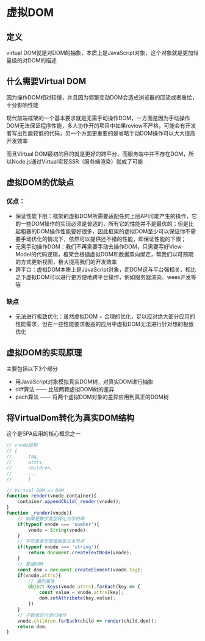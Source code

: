 # 虚拟DOM

## 定义

virtual DOM就是对DOM的抽象，本质上是JavaScript对象，这个对象就是更加轻量级的对DOM的描述

## 什么需要Virtual DOM

因为操作DOM相对较慢，并且因为频繁变动DOM会造成浏览器的回流或者重绘，十分影响性能

现代前端框架的一个基本要求就是无需手动操作DOM，一方面是因为手动操作DOM无法保证程序性能，多人协作开的项目中如果review不严格，可能会有开发者写出性能较低的代码，另一个方面更重要的是省略手动DOM操作可以大大提高开发效率

而且Virtual DOM最初的目的就是更好的跨平台，而服务端中并不存在DOM，所以Node.js通过Virtual实现SSR（服务端渲染）就成了可能

## 虚拟DOM的优缺点

### 优点：

* 保证性能下限：框架的虚拟DOM所需要适配任何上层API可能产生的操作，它的一些DOM操作的实现必须是普适的，所有它的性能并不是最优的；但是比起粗暴的DOM操作性能要好很多，因此框架的虚拟DOM至少可以保证你不需要手动优化的情况下，依然可以提供还不错的性能，即保证性能的下限；
* 无需手动操作DOM：我们不再需要手动去操作DOM，只需要写好View-Model的代码逻辑，框架会根据虚拟DOM和数据双向绑定，帮我们以可预期的方式更新视图，极大提高我们的开发效率
* 跨平台：虚拟DOM本质上是JavaScript对象，而DOM这与平台强相关，相比之下虚拟DOM可以进行更方便地跨平台操作，例如服务器渲染、weex开发等等

### 缺点

* 无法进行极致优化：虽然虚拟DOM + 合理的优化，足以应对绝大部分应用的性能需求，但在一些性能要求极高的应用中虚拟DOM无法进行针对想的极致优化

## 虚拟DOM的实现原理

主要包括以下3个部分

* 用JavaScript对象模拟真实DOM树，对真实DOM进行抽象
* diff算法 —— 比较两颗虚拟DOM树的差异
* pach算法 —— 将两个虚拟DOM对象的差异应用到真正的DOM树

## 将VirtualDom转化为真实DOM结构

这个是SPA应用的核心概念之一

```javascript
// vnode结构
// {
//		tag,
//		attrs,
//		children,
//		...
//		}

// Virtual DOM => DOM
function render(vnode,container){
	container.appendChild(_render(vnode));
}
function _render(vnode){
	// 如果是数字类型转化为字符串
	if(typeof vnode === 'number'){
		vnode = String(vnode);
	}
	// 字符串类型直接就是文本节点
	if(typeof vnode === 'string'){
		return document.createTextNode(vnode);
	}
	// 普通DOM
	const dom = document.createElement(vnode.tag);
	if(vnode.attrs){
		// 遍历属性
		Object.keys(vnode.attrs).forEach(key => {
			const value = vnode.attrs[key];
			dom.setAttribute(key,value);
		})
	}
	// 子数组进行递归操作
	vnode.children.forEach(child => render(child,dom));
	return dom;
}
```